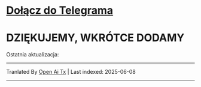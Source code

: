 # [**Dołącz do Telegrama**](https://t.me/Offical_Im_kazuha)  
# DZIĘKUJEMY, WKRÓTCE DODAMY 

Ostatnia aktualizacja: <!--TIME-->

---

Tranlated By [Open Ai Tx](https://github.com/OpenAiTx/OpenAiTx) | Last indexed: 2025-06-08

---